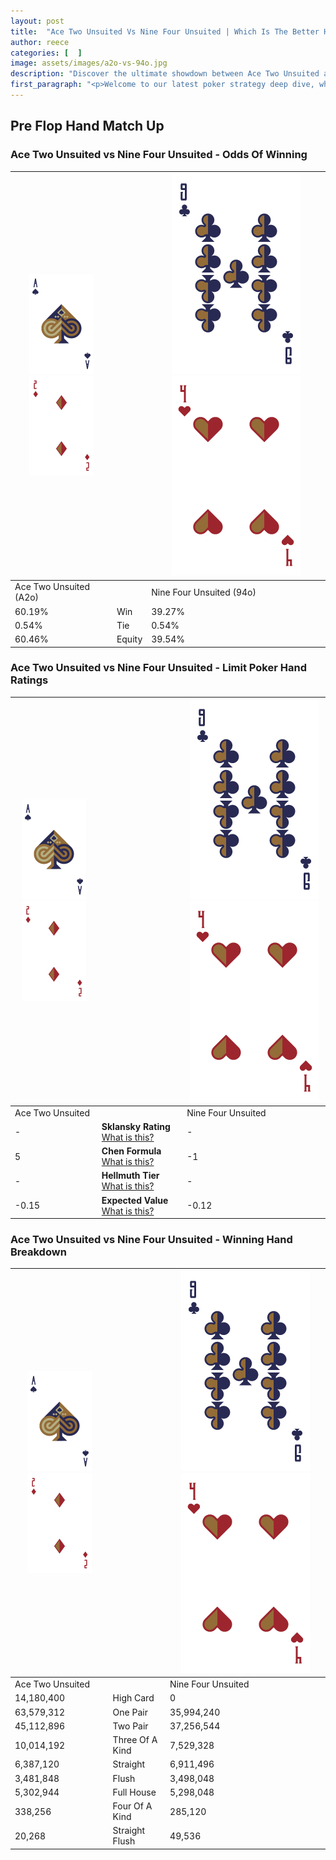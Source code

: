 ```yaml
---
layout: post
title:  "Ace Two Unsuited Vs Nine Four Unsuited | Which Is The Better Hand In Poker? A Complete Guide"
author: reece
categories: [  ]
image: assets/images/a2o-vs-94o.jpg
description: "Discover the ultimate showdown between Ace Two Unsuited and Nine Four Unsuited in poker! Uncover the odds, strategies, and scenarios where one hand triumphs over the other. Get ready to up your poker game with this thrilling analysis."
first_paragraph: "<p>Welcome to our latest poker strategy deep dive, where we're pitting two distinct hands against each other in a high-stakes showdown: Ace Two Unsuited vs Nine Four Unsuited.</p><p>In the dynamic world of poker, every decision counts, and knowing which hand holds the upper hand is key to your success at the table.</p><p>In this article, we'll dissect these two hands, explore the scenarios where one dominates the other, and equip you with the knowledge to make strategic choices that can tip the odds in your favor.</p><p>Get ready to unravel the intriguing dynamics of these poker hands and elevate your game to new heights.</p>"
---
```




[comment]: # (sp0)

## Pre Flop Hand Match Up

<div class="table hand-ratings" markdown="1"> 



### Ace Two Unsuited vs Nine Four Unsuited - Odds Of Winning


    
| ![image info](assets/images/hand1/A.png) ![image info](assets/images/hand1/2o.png) |  | ![image info](assets/images/hand2/9.png) ![image info](assets/images/hand2/4o.png) |
| -------- | -------- | -------- |
| Ace Two Unsuited (A2o) |  | Nine Four Unsuited (94o) |
| 60.19% | Win | 39.27% |
| 0.54% | Tie | 0.54% |
| 60.46% | Equity | 39.54% |




[comment]: # (sp1)



### Ace Two Unsuited vs Nine Four Unsuited - Limit Poker Hand Ratings


    
| ![image info](assets/images/hand1/A.png) ![image info](assets/images/hand1/2o.png) |  | ![image info](assets/images/hand2/9.png) ![image info](assets/images/hand2/4o.png) |
| -------- | -------- | -------- |
| Ace Two Unsuited |  | Nine Four Unsuited |
| - | **Sklansky Rating** [What is this?](/sklansky-rating-explained) | - |
| 5 | **Chen Formula** [What is this?](/chen-formula-explained) | -1 |
| - | **Hellmuth Tier** [What is this?](/Hellmuth-tier-explained) | - |
| -0.15 | **Expected Value** [What is this?](/expected-value-explained) | -0.12 |




[comment]: # (sp2)



### Ace Two Unsuited vs Nine Four Unsuited - Winning Hand Breakdown


    
| ![image info](assets/images/hand1/A.png) ![image info](assets/images/hand1/2o.png) |  | ![image info](assets/images/hand2/9.png) ![image info](assets/images/hand2/4o.png) |
| -------- | -------- | -------- |
| Ace Two Unsuited |  | Nine Four Unsuited |
| 14,180,400 | High Card | 0 |
| 63,579,312 | One Pair | 35,994,240 |
| 45,112,896 | Two Pair | 37,256,544 |
| 10,014,192 | Three Of A Kind | 7,529,328 |
| 6,387,120 | Straight | 6,911,496 |
| 3,481,848 | Flush | 3,498,048 |
| 5,302,944 | Full House | 5,298,048 |
| 338,256 | Four Of A Kind | 285,120 |
| 20,268 | Straight Flush | 49,536 |




[comment]: # (sp3)



</div>

[comment]: # (sp4)



[comment]: # (sp5)

